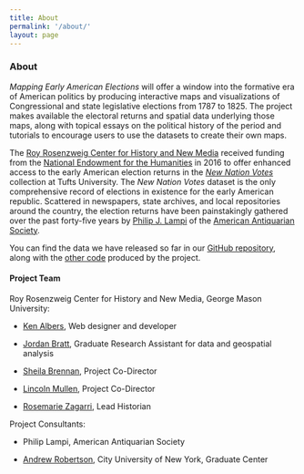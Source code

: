 ```yaml
---
title: About
permalink: '/about/'
layout: page
---
```


### About

*Mapping Early American Elections* will offer a window into the formative era of American politics by producing interactive maps and visualizations of Congressional and state legislative elections from 1787 to 1825. The project makes available the electoral returns and spatial data underlying those maps, along with topical essays on the political history of the period and tutorials to encourage users to use the datasets to create their own maps. 

The [Roy Rosenzweig Center for History and New Media](https://rrchnm.org/) received funding from the [National Endowment for the Humanities](http://www.neh.gov/) in 2016 to offer enhanced access to the early American election returns in the *[New Nation Votes](http://elections.lib.tufts.edu/)* collection at Tufts University. The *New Nation Votes* dataset is the only comprehensive record of elections in existence for the early American republic. Scattered in newspapers, state archives, and local repositories around the country, the election returns have been painstakingly gathered over the past forty-five years by [Philip J. Lampi](http://www.neh.gov/humanities/2008/januaryfebruary/feature/the-orphan-scholar) of the [American Antiquarian Society](http://www.americanantiquarian.org/).

You can find the data we have released so far in our [GitHub repository](https://github.com/mapping-elections/elections-data), along with the [other code](https://github.com/mapping-elections/) produced by the project.

#### Project Team

Roy Rosenzweig Center for History and New Media, George Mason University:

* [Ken Albers](https://rrchnm.org/author/ken-albers/), Web designer and developer

* [Jordan Bratt](http://historyarthistory.gmu.edu/people/jbratt), Graduate Research Assistant for data and geospatial analysis

* [Sheila Brennan](http://historyarthistory.gmu.edu/people/sbrennan), Project Co-Director

* [Lincoln Mullen](http://lincolnmullen.com), Project Co-Director

* [Rosemarie Zagarri](http://historyarthistory.gmu.edu/people/rzagarri), Lead Historian

Project Consultants:

* Philip Lampi, American Antiquarian Society

* [Andrew Robertson](https://www.gc.cuny.edu/Page-Elements/Academics-Research-Centers-Initiatives/Doctoral-Programs/History/Faculty-Bios/Andrew-W-Robertson), City University of New York, Graduate Center
